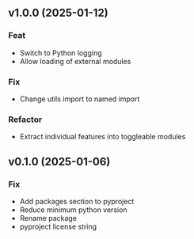 ## v1.0.0 (2025-01-12)

### Feat

- Switch to Python logging
- Allow loading of external modules

### Fix

- Change utils import to named import

### Refactor

- Extract individual features into toggleable modules

## v0.1.0 (2025-01-06)

### Fix

- Add packages section to pyproject
- Reduce minimum python version
- Rename package
- pyproject license string
